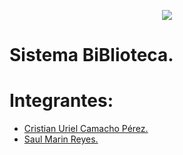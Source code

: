 <p align="center">
    <img src="https://d2ms8rpfqc4h24.cloudfront.net/What_is_Flutter_f648a606af.png](https://blog.openclassrooms.com/es/wp-content/uploads/sites/5/2017/09/AdobeStock_126016889apaisado.jpg"/>
</p>

# Sistema BiBlioteca.
# Integrantes: 
- [Cristian Uriel Camacho Pérez.]()
- [Saul Marin Reyes.]()
